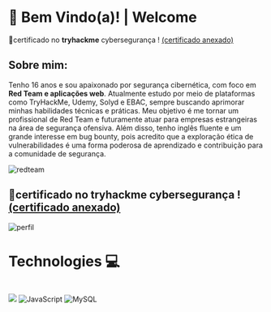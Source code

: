 # 👋 Bem Vindo(a)! | Welcome

📃certificado no **tryhackme** cybersegurança ! [(certificado anexado)](https://files.catbox.moe/8vu081.png)

Sobre mim:
--- 
Tenho 16 anos e sou apaixonado por segurança cibernética, com foco em **Red Team e aplicações web**. Atualmente estudo por meio de plataformas como TryHackMe, Udemy, Solyd e EBAC, sempre buscando aprimorar minhas habilidades técnicas e práticas. Meu objetivo é me tornar um profissional de Red Team e futuramente atuar para empresas estrangeiras na área de segurança ofensiva. Além disso, tenho inglês fluente e um grande interesse em bug bounty, pois acredito que a exploração ética de vulnerabilidades é uma forma poderosa de aprendizado e contribuição para a comunidade de segurança.  

![redteam](https://encrypted-tbn0.gstatic.com/images?q=tbn:ANd9GcSksJkwwob0nqQ1cNyh41Z-5L4LdhCUUpjOoQ&s)


📃certificado no **tryhackme** cybersegurança ! [(certificado anexado)](https://files.catbox.moe/8vu081.png)
---
![perfil](https://files.catbox.moe/hs2i5c.png)

# Technologies 💻
<div style="display: inline_block"><br/>
    <img src="https://img.shields.io/badge/Python-FFD43B?style=for-the-badge&logo=python&logoColor=blue">
    <img src="https://img.shields.io/badge/javascript-%23323330.svg?style=for-the-badge&logo=javascript&logoColor=%23F7DF1E" alt="JavaScript">
    <img src="https://img.shields.io/badge/mysql-%2300f.svg?style=for-the-badge&logo=mysql&logoColor=white" alt="MySQL">
